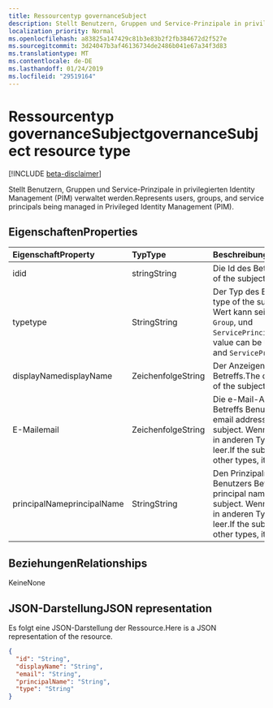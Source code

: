```yaml
---
title: Ressourcentyp governanceSubject
description: Stellt Benutzern, Gruppen und Service-Prinzipale in privilegierten Identity Management (PIM) verwaltet werden.
localization_priority: Normal
ms.openlocfilehash: a83825a147429c81b3e83b2f2fb384672d2f527e
ms.sourcegitcommit: 3d24047b3af46136734de2486b041e67a34f3d83
ms.translationtype: MT
ms.contentlocale: de-DE
ms.lasthandoff: 01/24/2019
ms.locfileid: "29519164"
---
```

# <a name="governancesubject-resource-type"></a><span data-ttu-id="173e8-103">Ressourcentyp governanceSubject</span><span class="sxs-lookup"><span data-stu-id="173e8-103">governanceSubject resource type</span></span>

[!INCLUDE [beta-disclaimer](../../includes/beta-disclaimer.md)]

<span data-ttu-id="173e8-104">Stellt Benutzern, Gruppen und Service-Prinzipale in privilegierten Identity Management (PIM) verwaltet werden.</span><span class="sxs-lookup"><span data-stu-id="173e8-104">Represents users, groups, and service principals being managed in Privileged Identity Management (PIM).</span></span>


## <a name="properties"></a><span data-ttu-id="173e8-105">Eigenschaften</span><span class="sxs-lookup"><span data-stu-id="173e8-105">Properties</span></span>
| <span data-ttu-id="173e8-106">Eigenschaft</span><span class="sxs-lookup"><span data-stu-id="173e8-106">Property</span></span>  | <span data-ttu-id="173e8-107">Typ</span><span class="sxs-lookup"><span data-stu-id="173e8-107">Type</span></span>       |<span data-ttu-id="173e8-108">Beschreibung</span><span class="sxs-lookup"><span data-stu-id="173e8-108">Description</span></span>|
|:----------|:----------|:----------|
|<span data-ttu-id="173e8-109">id</span><span class="sxs-lookup"><span data-stu-id="173e8-109">id</span></span>         |<span data-ttu-id="173e8-110">string</span><span class="sxs-lookup"><span data-stu-id="173e8-110">String</span></span>     | <span data-ttu-id="173e8-111">Die Id des Betreffs.</span><span class="sxs-lookup"><span data-stu-id="173e8-111">The id of the subject.</span></span>|
|<span data-ttu-id="173e8-112">type</span><span class="sxs-lookup"><span data-stu-id="173e8-112">type</span></span>       |<span data-ttu-id="173e8-113">String</span><span class="sxs-lookup"><span data-stu-id="173e8-113">String</span></span>     |<span data-ttu-id="173e8-114">Der Typ des Betreffs.</span><span class="sxs-lookup"><span data-stu-id="173e8-114">The type of the subject.</span></span> <span data-ttu-id="173e8-115">Der Wert kann sein ``User``, ``Group``, und ``ServicePrincipal``.</span><span class="sxs-lookup"><span data-stu-id="173e8-115">The value can be ``User``, ``Group``, and ``ServicePrincipal``.</span></span>|
|<span data-ttu-id="173e8-116">displayName</span><span class="sxs-lookup"><span data-stu-id="173e8-116">displayName</span></span>|<span data-ttu-id="173e8-117">Zeichenfolge</span><span class="sxs-lookup"><span data-stu-id="173e8-117">String</span></span>     |<span data-ttu-id="173e8-118">Der Anzeigename des Betreffs.</span><span class="sxs-lookup"><span data-stu-id="173e8-118">The display name of the subject.</span></span>|
|<span data-ttu-id="173e8-119">E-Mail</span><span class="sxs-lookup"><span data-stu-id="173e8-119">email</span></span>      |<span data-ttu-id="173e8-120">Zeichenfolge</span><span class="sxs-lookup"><span data-stu-id="173e8-120">String</span></span>     |<span data-ttu-id="173e8-121">Die e-Mail-Adresse des Betreffs Benutzer.</span><span class="sxs-lookup"><span data-stu-id="173e8-121">The email address of the user subject.</span></span> <span data-ttu-id="173e8-122">Wenn der Betreff in anderen Typen ist, ist leer.</span><span class="sxs-lookup"><span data-stu-id="173e8-122">If the subject is in other types, it is empty.</span></span>|
|<span data-ttu-id="173e8-123">principalName</span><span class="sxs-lookup"><span data-stu-id="173e8-123">principalName</span></span>|<span data-ttu-id="173e8-124">String</span><span class="sxs-lookup"><span data-stu-id="173e8-124">String</span></span>   |<span data-ttu-id="173e8-125">Den Prinzipalnamen des Benutzers Betreff.</span><span class="sxs-lookup"><span data-stu-id="173e8-125">The principal name of the user subject.</span></span> <span data-ttu-id="173e8-126">Wenn der Betreff in anderen Typen ist, ist leer.</span><span class="sxs-lookup"><span data-stu-id="173e8-126">If the subject is in other types, it is empty.</span></span>|

## <a name="relationships"></a><span data-ttu-id="173e8-127">Beziehungen</span><span class="sxs-lookup"><span data-stu-id="173e8-127">Relationships</span></span>
<span data-ttu-id="173e8-128">Keine</span><span class="sxs-lookup"><span data-stu-id="173e8-128">None</span></span>


## <a name="json-representation"></a><span data-ttu-id="173e8-129">JSON-Darstellung</span><span class="sxs-lookup"><span data-stu-id="173e8-129">JSON representation</span></span>

<span data-ttu-id="173e8-130">Es folgt eine JSON-Darstellung der Ressource.</span><span class="sxs-lookup"><span data-stu-id="173e8-130">Here is a JSON representation of the resource.</span></span>

<!-- {
  "blockType": "resource",
  "optionalProperties": [

  ],
  "@odata.type": "microsoft.graph.governanceSubject"
}-->

```json
{
  "id": "String",  
  "displayName": "String",
  "email": "String",
  "principalName": "String",
  "type": "String"
}

```

<!-- uuid: 8fcb5dbc-d5aa-4681-8e31-b001d5168d79
2015-10-25 14:57:30 UTC -->
<!--
{
  "type": "#page.annotation",
  "description": "governanceSubject",
  "keywords": "",
  "section": "documentation",
  "tocPath": "",
  "suppressions": [
    "Error: /api-reference/beta/resources/governancesubject.md:\r\n      Exception processing links.\r\n    System.ArgumentException: Link Definition was null. Link text: !INCLUDE [beta-disclaimer](../../includes/beta-disclaimer.md)\r\n      at ApiDoctor.Validation.DocFile.get_LinkDestinations()\r\n      at ApiDoctor.Validation.DocSet.ValidateLinks(Boolean includeWarnings, String[] relativePathForFiles, IssueLogger issues, Boolean requireFilenameCaseMatch, Boolean printOrphanedFiles)"
  ]
}
-->
